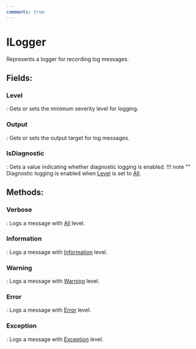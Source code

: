 ```yaml
---
comments: true
---
```

# ILogger

Represents a logger for recording log messages. 

## **Fields**:
### **Level**
: Gets or sets the minimum severity level for logging. 
### **Output**
: Gets or sets the output target for log messages. 
### **IsDiagnostic**
: Gets a value indicating whether diagnostic logging is enabled. 
	!!! note ""
		Diagnostic logging is enabled when [Level](../Logger/ILogger.md#level) is set to [All](../Logger/Loglevels.md#all). 

## **Methods**:

### **Verbose**
: Logs a message with [All](../Logger/Loglevels.md#all) level. 

### **Information**
: Logs a message with [Information](../Logger/Loglevels.md#information) level. 

### **Warning**
: Logs a message with [Warning](../Logger/Loglevels.md#warning) level. 

### **Error**
: Logs a message with [Error](../Logger/Loglevels.md#error) level. 

### **Exception**
: Logs a message with [Exception](../Logger/Loglevels.md#exception) level. 